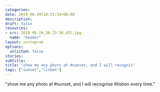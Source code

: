 ```yaml
---
categories:
date: 2018-06-29T20:23:34+00:00
description:
draft: false
resources:
- src: 2018-06-29_20-23-34_UTC.jpg
  name: "header"
layout: instagram
options:
  unlisted: false
stories:
subtitle:
title: "show me any photo at #sunset, and I will recognis"
tags: ["sunset","lisbon"]
---
```


"show me any photo at #sunset, and I will recognise #lisbon every time."
